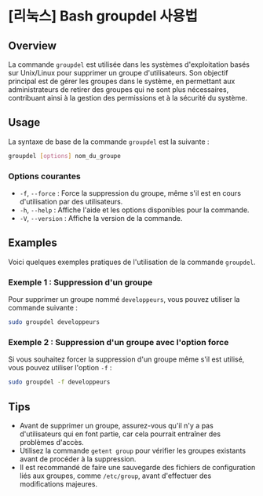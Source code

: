 # [리눅스] Bash groupdel 사용법

## Overview
La commande `groupdel` est utilisée dans les systèmes d'exploitation basés sur Unix/Linux pour supprimer un groupe d'utilisateurs. Son objectif principal est de gérer les groupes dans le système, en permettant aux administrateurs de retirer des groupes qui ne sont plus nécessaires, contribuant ainsi à la gestion des permissions et à la sécurité du système.

## Usage
La syntaxe de base de la commande `groupdel` est la suivante :

```bash
groupdel [options] nom_du_groupe
```

### Options courantes
- `-f`, `--force` : Force la suppression du groupe, même s'il est en cours d'utilisation par des utilisateurs.
- `-h`, `--help` : Affiche l'aide et les options disponibles pour la commande.
- `-V`, `--version` : Affiche la version de la commande.

## Examples
Voici quelques exemples pratiques de l'utilisation de la commande `groupdel`.

### Exemple 1 : Suppression d'un groupe
Pour supprimer un groupe nommé `developpeurs`, vous pouvez utiliser la commande suivante :

```bash
sudo groupdel developpeurs
```

### Exemple 2 : Suppression d'un groupe avec l'option force
Si vous souhaitez forcer la suppression d'un groupe même s'il est utilisé, vous pouvez utiliser l'option `-f` :

```bash
sudo groupdel -f developpeurs
```

## Tips
- Avant de supprimer un groupe, assurez-vous qu'il n'y a pas d'utilisateurs qui en font partie, car cela pourrait entraîner des problèmes d'accès.
- Utilisez la commande `getent group` pour vérifier les groupes existants avant de procéder à la suppression.
- Il est recommandé de faire une sauvegarde des fichiers de configuration liés aux groupes, comme `/etc/group`, avant d'effectuer des modifications majeures.